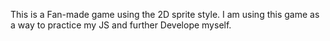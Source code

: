 This is a Fan-made game using the 2D sprite style.
I am using this game as a way to practice my JS and further Develope myself.
